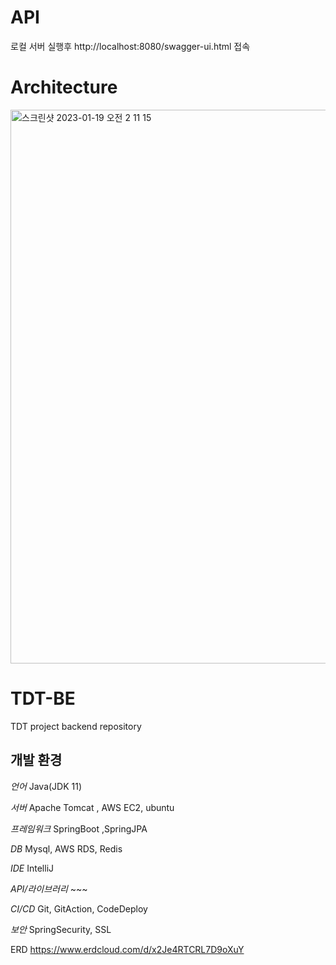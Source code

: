 # API
로컬 서버 실행후 
http://localhost:8080/swagger-ui.html 접속

# Architecture

<img width="886" alt="스크린샷 2023-01-19 오전 2 11 15" src="https://user-images.githubusercontent.com/88434960/216900181-0590fc64-713d-40a9-aa4b-e924204e7ba2.png">


# TDT-BE
TDT project backend repository


## 개발 환경
*언어* Java(JDK 11)

*서버* Apache Tomcat , AWS EC2, ubuntu

*프레임워크* SpringBoot ,SpringJPA

*DB* Mysql, AWS RDS, Redis

*IDE* IntelliJ

*API/라이브러리* ~~~

*CI/CD* Git, GitAction, CodeDeploy

*보안* SpringSecurity, SSL

ERD
https://www.erdcloud.com/d/x2Je4RTCRL7D9oXuY
